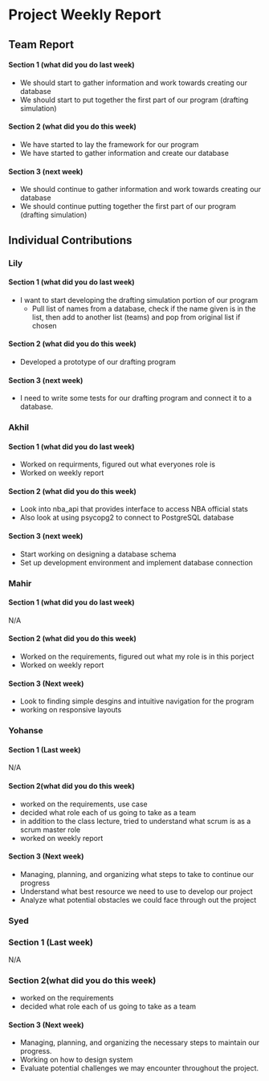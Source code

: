 # Project Weekly Report
## Team Report
#### Section 1 (what did you do last week)
* We should start to gather information and work towards creating our database
* We should start to put together the first part of our program (drafting simulation)
#### Section 2 (what did you do this week)
* We have started to lay the framework for our program
* We have started to gather information and create our database
#### Section 3 (next week)
* We should continue to gather information and work towards creating our database
* We should continue putting together the first part of our program (drafting simulation)
## Individual Contributions
### Lily
#### Section 1 (what did you do last week)
* I want to start developing the drafting simulation portion of our program
    * Pull list of names from a database, check if the name given is in the list, then add to another list (teams) and pop from original list if chosen
#### Section 2 (what did you do this week)
* Developed a prototype of our drafting program
#### Section 3 (next week)
* I need to write some tests for our drafting program and connect it to a database.
### Akhil
#### Section 1 (what did you do last week)
* Worked on requirments, figured out what everyones role is
* Worked on weekly report
#### Section 2 (what did you do this week)
* Look into nba_api that provides interface to access NBA official stats
* Also look at using psycopg2 to connect to PostgreSQL database 
#### Section 3 (next week)
* Start working on designing a database schema
* Set up development environment and implement database connection
### Mahir
#### Section 1 (what did you do last week) 
N/A
#### Section 2 (what did you do this week) 
* Worked on the requirements, figured out what my role is in this porject 
* Worked on weekly report
#### Section 3 (Next week)
* Look to finding simple desgins and intuitive navigation for the program
* working on responsive layouts 
### Yohanse
#### Section 1 (Last week)
N/A
#### Section 2(what did you do this week)
* worked on the requirements, use case
* decided what role each of us going to take as a team
* in addition to the class lecture, tried to understand what scrum is as a scrum master role
* worked on weekly report
#### Section 3 (Next week)
* Managing, planning, and organizing what steps to take to continue our progress
* Understand what best resource we need to use to develop our project
* Analyze what potential obstacles we could face through out the project
### Syed 
### Section 1 (Last week)
N/A
### Section 2(what did you do this week)
* worked on the requirements
* decided what role each of us going to take as a team
#### Section 3 (Next week)
* Managing, planning, and organizing the necessary steps to maintain our progress.
* Working on how to design system 
* Evaluate potential challenges we may encounter throughout the project.
